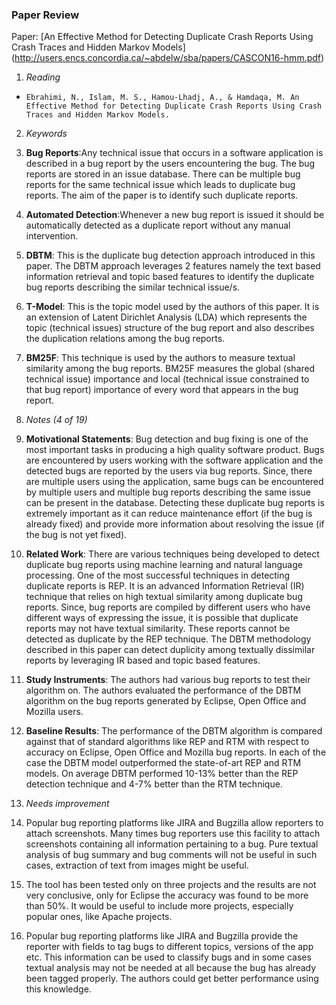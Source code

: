 ### Paper Review
Paper: [An Effective Method for Detecting Duplicate Crash Reports Using Crash Traces and Hidden Markov Models]  (http://users.encs.concordia.ca/~abdelw/sba/papers/CASCON16-hmm.pdf)

1. *Reading*
  + 	Ebrahimi, N., Islam, M. S., Hamou-Lhadj, A., & Hamdaqa, M. An Effective Method for Detecting Duplicate Crash Reports Using Crash Traces and Hidden Markov Models.

2. *Keywords*
  1. **Bug Reports**:Any technical issue that occurs in a software application is described in a bug report by the users encountering the bug. The bug reports are stored in an issue database. There can be multiple bug reports for the same technical issue which leads to duplicate bug reports. The aim of the paper is to identify such duplicate reports.
  2. **Automated Detection**:Whenever a new bug report is issued it should be automatically detected as a duplicate report without any manual intervention.
  3. **DBTM**: This is the duplicate bug detection approach introduced in this paper. The DBTM approach leverages 2 features namely the text based information retrieval and topic based features to identify the duplicate bug reports describing the similar technical issue/s. 
  4. **T-Model**: This is the topic model used by the authors of this paper. It is an extension of Latent Dirichlet Analysis (LDA) which represents the topic (technical issues) structure of the bug report and also describes the duplication relations among the bug reports. 
  5. **BM25F**: This technique is used by the authors to measure textual similarity among the bug reports. BM25F measures the global (shared technical issue) importance and local (technical issue constrained to that bug report) importance of every word that appears in the bug report. 

3. *Notes (4 of 19)*
  1. **Motivational Statements**: Bug detection and bug fixing is one of the most important tasks in producing a high quality software product. Bugs are encountered by users working with the software application and the detected bugs are reported by the users via bug reports. Since, there are multiple users using the application, same bugs can be encountered by multiple users and multiple bug reports describing the same issue can be present in the database. Detecting these duplicate bug reports is extremely important as it can reduce maintenance effort (if the bug is already fixed) and provide more information about resolving the issue (if the bug is not yet fixed).
  2. **Related Work**: There are various techniques being developed to detect duplicate bug reports using machine learning and natural language processing. One of the most successful techniques in detecting duplicate reports is REP. It is an advanced Information Retrieval (IR) technique that relies on high textual similarity among duplicate bug reports. Since, bug reports are compiled by different users who have different ways of expressing the issue, it is possible that duplicate reports may not have textual similarity. These reports cannot be detected as duplicate by the REP technique. The DBTM methodology described in this paper can detect duplicity among textually dissimilar reports by leveraging IR based and topic based features. 
  3. **Study Instruments**: The authors had various bug reports to test their algorithm on. The authors evaluated the performance of the DBTM algorithm on the bug reports generated by Eclipse, Open Office and Mozilla users.
  4. **Baseline Results**: The performance of the DBTM algorithm is compared against that of standard algorithms like REP and RTM with respect to accuracy on Eclipse, Open Office and Mozilla bug reports. In each of the case the DBTM model outperformed the state-of-art REP and RTM models. On average DBTM performed 10-13% better than the REP detection technique and 4-7% better than the RTM technique. 

4. *Needs improvement*
  1. Popular bug reporting platforms like JIRA and Bugzilla allow reporters to attach screenshots. Many times bug reporters use this facility to attach screenshots containing all information pertaining to a bug. Pure textual analysis of bug summary and bug comments will not be useful in such cases, extraction of text from images might be useful. 
  2. The tool has been tested only on three projects and the results are not very conclusive, only for Eclipse the accuracy was found to be more than 50%. It would be useful to include more projects, especially popular ones, like Apache projects.
  3. Popular bug reporting platforms like JIRA and Bugzilla provide the reporter with fields to tag bugs to different topics, versions of the app etc. This information can be used to classify bugs and in some cases textual analysis may not be needed at all because the bug has already been tagged properly. The authors could get better performance using this knowledge.

